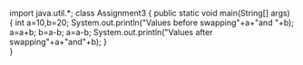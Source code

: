 import java.util.*;
class Assignment3
{
public static void main(String[] args) {
	int a=10,b=20;
	System.out.println("Values before swapping"+a+"and "+b);
	a=a+b;
	b=a-b;
	a=a-b;
	System.out.println("Values after swapping"+a+"and"+b);
}	
}
